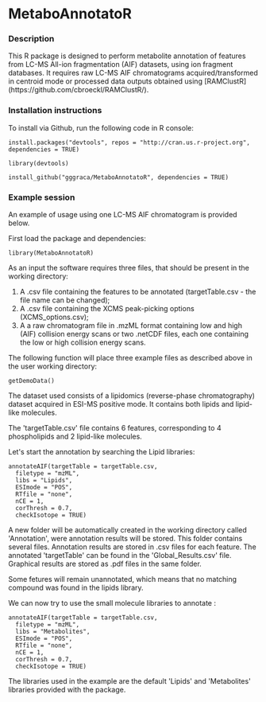 # MetaboAnnotatoR

<h3> Description </h3>
This R package is designed to perform metabolite annotation of features from LC-MS All-ion fragmentation (AIF) datasets, using ion fragment databases.
It requires raw LC-MS AIF chromatograms acquired/transformed in centroid mode or processed data outputs obtained using [RAMClustR](https://github.com/cbroeckl/RAMClustR/).

<h3> Installation instructions </h3>

To install via Github, run the following code in R console:
```
install.packages("devtools", repos = "http://cran.us.r-project.org", dependencies = TRUE)

library(devtools)

install_github("gggraca/MetaboAnnotatoR", dependencies = TRUE)
```

<h3> Example session </h3>
An example of usage using one LC-MS AIF chromatogram is provided below.

First load the package and dependencies:
```
library(MetaboAnnotatoR)
```
As an input the software requires three files, that should be present in the working directory:

1. A .csv file containing the features to be annotated (targetTable.csv - the file name can be changed);
2. A .csv file containing the XCMS peak-picking options (XCMS_options.csv);
3. A a raw chromatogram file in .mzML format containing low and high (AIF) collision energy scans or two .netCDF files, 
each one containing the low or high collision energy scans. 

The following function will place three example files as described above in the user working directory:
```
getDemoData()
```
The dataset used consists of a lipidomics (reverse-phase chromatography) dataset acquired in ESI-MS positive mode. It contains both lipids and lipid-like molecules.

The 'targetTable.csv' file contains 6 features, corresponding to 4 phospholipids and 2 lipid-like molecules.

Let's start the annotation by searching the Lipid libraries:

```
annotateAIF(targetTable = targetTable.csv, 
  filetype = "mzML", 
  libs = "Lipids",
  ESImode = "POS",
  RTfile = "none",
  nCE = 1,
  corThresh = 0.7,
  checkIsotope = TRUE)
```
A new folder will be automatically created in the working directory called  'Annotation', were annotation results will be stored.
This folder contains several files. Annotation results are stored in .csv files for each feature. The annotated 'targetTable' 
can be found in the 'Global_Results.csv' file. Graphical results are stored as .pdf files in the same folder.

Some fetures will remain unannotated, which means that no matching compound was found in the lipids library. 

We can now try to use the small molecule libraries to annotate :

```
annotateAIF(targetTable = targetTable.csv, 
  filetype = "mzML", 
  libs = "Metabolites",
  ESImode = "POS",
  RTfile = "none",
  nCE = 1,
  corThresh = 0.7,
  checkIsotope = TRUE)
```
The libraries used in the example are the default 'Lipids' and 'Metabolites' libraries provided with the package.
